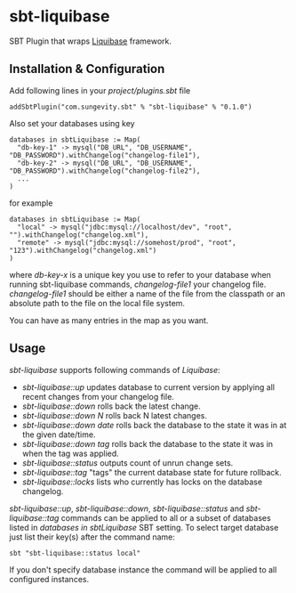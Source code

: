# sbt-liquibase

SBT Plugin that wraps [Liquibase](http://www.liquibase.org/) framework. 

## Installation & Configuration

Add following lines in your _project/plugins.sbt_ file
```
addSbtPlugin("com.sungevity.sbt" % "sbt-liquibase" % "0.1.0")
```

Also set your databases using key

```
databases in sbtLiquibase := Map(
  "db-key-1" -> mysql("DB_URL", "DB_USERNAME", "DB_PASSWORD").withChangelog("changelog-file1"),
  "db-key-2" -> mysql("DB_URL", "DB_USERNAME", "DB_PASSWORD").withChangelog("changelog-file2"),
  ...
)
```

for example

```
databases in sbtLiquibase := Map(
  "local" -> mysql("jdbc:mysql://localhost/dev", "root", "").withChangelog("changelog.xml"),
  "remote" -> mysql("jdbc:mysql://somehost/prod", "root", "123").withChangelog("changelog.xml")
)
```

where _db-key-x_ is a unique key you use to refer to your database when running sbt-liquibase commands, _changelog-file1_ your changelog file. _changelog-file1_ should be either a name of the file from the classpath or an absolute path to the file on the local file system.

You can have as many entries in the map as you want.

## Usage

*sbt-liquibase* supports following commands of _Liquibase_:

* *sbt-liquibase::up* updates database to current version by applying all recent changes from your changelog file.
* *sbt-liquibase::down* rolls back the latest change.
* *sbt-liquibase::down N* rolls back N latest changes.
* *sbt-liquibase::down date* rolls back the database to the state it was in at the given date/time.
* *sbt-liquibase::down tag* rolls back the database to the state it was in when the tag was applied.
* *sbt-liquibase::status* outputs count of unrun change sets.
* *sbt-liquibase::tag <tag name>* "tags" the current database state for future rollback.
* *sbt-liquibase::locks* lists who currently has locks on the database changelog.

_sbt-liquibase::up_, _sbt-liquibase::down_, _sbt-liquibase::status_ and _sbt-liquibase::tag_ commands can be applied to all or a subset of databases listed in _databases in sbtLiquibase_ SBT setting. To select target database just list their key(s) after the command name:

```
sbt "sbt-liquibase::status local"
```
If you don't specify database instance the command will be applied to all configured instances.




